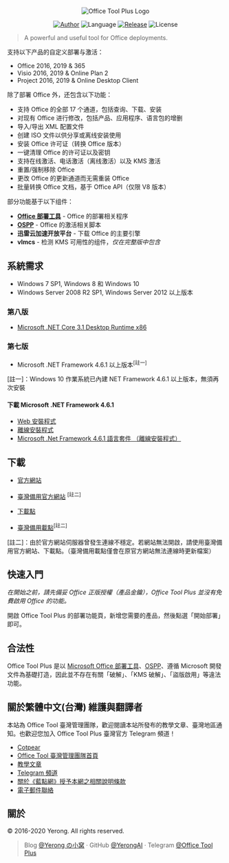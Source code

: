 #

<p align="center">
<img alt="Office Tool Plus Logo" src="https://otp.landian.vip/static/images/logo.png"/>
</p>

<p align="center">
<a href="https://www.coolhub.top/" target="_blank"><img alt="Author" src="https://img.shields.io/badge/Author-Yerong-blue?style=flat-square"/></a>
<img alt="Language" src="https://img.shields.io/badge/Language-C%23-green?style=flat-square"/>
<a href="https://otp.landian.vip/" target="_blank"><img alt="Release" src="https://img.shields.io/github/v/release/YerongAI/Office-Tool?style=flat-square"/></a>
<img alt="License" src="https://img.shields.io/github/license/YerongAI/Office-Tool?style=flat-square"/>
</p>

> A powerful and useful tool for Office deployments.

支持以下产品的自定义部署与激活：

- Office 2016, 2019 & 365
- Visio 2016, 2019 & Online Plan 2
- Project 2016, 2019 & Online Desktop Client

除了部署 Office 外，还包含以下功能：

- 支持 Office 的全部 17 个通道，包括查询、下载、安装
- 对现有 Office 进行修改，包括产品、应用程序、语言包的增删
- 导入/导出 XML 配置文件
- 创建 ISO 文件以供分享或离线安装使用
- 安装 Office 许可证（转换 Office 版本）
- 一键清理 Office 的许可证以及密钥
- 支持在线激活、电话激活（离线激活）以及 KMS 激活
- 重置/强制移除 Office
- 更改 Office 的更新通道而无需重装 Office
- 批量转换 Office 文档，基于 Office API（仅限 V8 版本）

部分功能基于以下组件：

- **[Office 部署工具](https://docs.microsoft.com/en-us/deployoffice/overview-office-deployment-tool)** - Office 的部署相关程序
- **[OSPP](https://docs.microsoft.com/en-us/DeployOffice/vlactivation/tools-to-manage-volume-activation-of-office)** - Office 的激活相关脚本
- **迅雷云加速开放平台** - 下载 Office 的主要引擎
- **vlmcs** - 检测 KMS 可用性的组件，*仅在完整版中包含*

## 系統需求

- Windows 7 SP1, Windows 8 和 Windows 10
- Windows Server 2008 R2 SP1, Windows Server 2012 以上版本

### 第八版

- [Microsoft .NET Core 3.1 Desktop Runtime x86](https://dotnet.microsoft.com/download/dotnet-core/3.1)

### 第七版

- Microsoft .NET Framework 4.6.1 以上版本<sup>[註一]</sup>

[註一]：Windows 10 作業系統已內建 NET Framework 4.6.1 以上版本，無須再次安裝

#### 下載 Microsoft .NET Framework 4.6.1

- [Web 安裝程式](http://go.microsoft.com/fwlink/?LinkId=780597)
- [離線安裝程式](http://go.microsoft.com/fwlink/?LinkId=780601)
- [Microsoft .Net Framework 4.6.1 語言套件 （離線安裝程式）](http://go.microsoft.com/fwlink/?LinkId=780604)

## 下載

- [官方網站](https://otp.landian.vip/)

- [臺灣備用官方網站](https://otp.cotpear.com/zh-tw/) <sup>[註二]</sup>
- [下載點](https://download.coolhub.top/)
- [臺灣備用載點](https://drive.google.com/drive/folders/1G8RP4ZS_npYa7bk7Fb9So7AVRc4Zk3no)<sup>[註二]</sup>

[註二]：由於官方網站伺服器曾發生連線不穩定。若網站無法開啟，請使用臺灣備用官方網站、下載點。（臺灣備用載點僅會在原官方網站無法連線時更新檔案）

## 快速入門

*在開始之前，請先備妥 Office 正版授權（產品金鑰），Office Tool Plus 並沒有免費啟用 Office 的功能。*

開啟 Office Tool Plus 的部署功能頁，新增您需要的產品，然後點選「開始部署」即可。

## 合法性

Office Tool Plus 是以 [Microsoft Office 部署工具](https://docs.microsoft.com/zh-tw/DeployOffice/overview-of-the-office-2016-deployment-tool)、[OSPP](https://docs.microsoft.com/zh-tw/DeployOffice/vlactivation/tools-to-manage-volume-activation-of-office)、遵循 Microsoft 開發文件為基礎打造，因此並不存在有關「破解」、「KMS 破解」、「盜版啟用」等違法功能。

## 關於繁體中文(台灣) 維護與翻譯者

本站為 Office Tool 臺灣管理團隊，歡迎閱讀本站所發布的教學文章、臺灣地區通知。也歡迎您加入 Office Tool Plus 臺灣官方 Telegram 頻道！

- [Cotpear](https://www.cotpear.com)
- [Office Tool 臺灣管理團隊首頁](https://www.cotpear.com/p/office-tool-taiwan-official-website.html)
- [教學文章](https://www.cotpear.com/search/label/Office)
- [Telegram 頻道](https://t.me/ot_channel_tw)
- [關於《藍點網》授予本網之相關說明條款](https://policies.cotpear.com/terms/)
- [電子郵件聯絡](customer@cotpear.com)

## 關於

© 2016-2020 Yerong. All rights reserved.

> Blog [@Yerong の小窝](https://www.coolhub.top/) · GitHub [@YerongAI](https://github.com/YerongAI) · Telegram [@Office Tool Plus](https://t.me/otp_channel)
